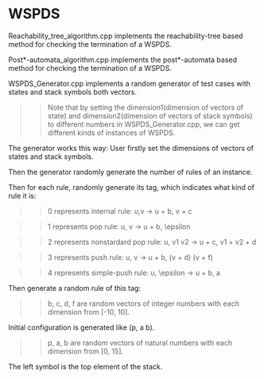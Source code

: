 # WSPDS
Reachability_tree_algorithm.cpp implements the reachability-tree based method for checking the termination of a WSPDS.

Post*-automata_algorithm.cpp implements the post*-automata based method for checking the termination of a WSPDS.

WSPDS_Generator.cpp implements a random generator of test cases with states and stack symbols both vectors. 

>>Note that by setting the dimension1(dimension of vectors of state) and dimension2(dimension of vectors of stack symbols) to different numbers in WSPDS_Generator.cpp, we can get different kinds of instances of WSPDS.

The generator works this way:
User firstly set the dimensions of vectors of states and stack symbols.

Then the generator randomly generate the number of rules of an instance.

Then for each rule, randomly generate its tag, which indicates what kind of rule it is:

>> 0 represents internal rule: u,v -> u + b, v + c

>> 1 represents pop rule: u, v -> u + b, \epsilon

>> 2 represents nonstardard pop rule: u, v1 v2 -> u + c, v1 + v2 + d

>> 3 represents push rule: u, v -> u + b, (v + d) (v + f)

>> 4 represents simple-push rule: u, \epsilon -> u + b, a
>>
Then generate a random rule of this tag:

>> b, c, d, f are random vectors of integer numbers with each dimension from [-10, 10].

Initial configuration is generated like (p, a b).

>> p, a, b are random vectors of natural numbers with each dimension from [0, 15].

The left symbol is the top element of the stack.
